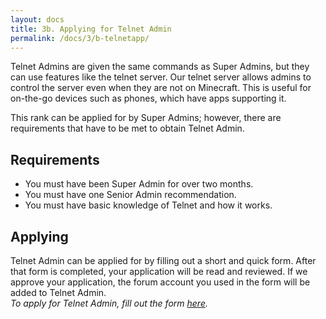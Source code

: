 ```yaml
---
layout: docs
title: 3b. Applying for Telnet Admin
permalink: /docs/3/b-telnetapp/
---
```


Telnet Admins are given the same commands as Super Admins, but they can use features like the telnet server.
Our telnet server allows admins to control the server even when they are not on Minecraft.
This is useful for on-the-go devices such as phones, which have apps supporting it.

This rank can be applied for by Super Admins; however, there are requirements that have to be met to obtain Telnet Admin.

## Requirements
* You must have been Super Admin for over two months.
* You must have one Senior Admin recommendation.
* You must have basic knowledge of Telnet and how it works.

## Applying
Telnet Admin can be applied for by filling out a short and quick form.
After that form is completed, your application will be read and reviewed.
If we approve your application, the forum account you used in the form will be added to Telnet Admin.
<br>
_To apply for Telnet Admin, fill out the form [here](https://shadowga.typeform.com/to/XqQ3gy)._
